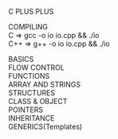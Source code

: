 C PLUS PLUS

COMPILING\
C => gcc -o io io.cpp && ./io\
C++ => g++ -o io io.cpp && ./io

BASICS\
FLOW CONTROL\
FUNCTIONS\
ARRAY AND STRINGS\
STRUCTURES\
CLASS & OBJECT\
POINTERS\
INHERITANCE\
GENERICS(Templates)
